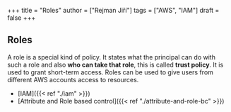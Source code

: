 +++ 
title = "Roles"
author = ["Rejman Jiří"]
tags = ["AWS", "IAM"]
draft = false
+++ 
## Roles 
A role is a special kind of policy. It states what the principal can do with such a role and also **who can take that role**, this is called **trust policy**. It is used to grant short-term access. Roles can be used to give users from different AWS accounts access to resources.

- [IAM]({{< ref "./iam" >}})
- [Attribute and Role based control]({{< ref "./attribute-and-role-bc" >}})
